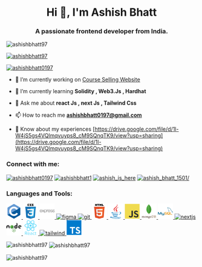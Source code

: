 <h1 align="center">Hi 👋, I'm Ashish Bhatt</h1>
<h3 align="center">A passionate frontend developer from India.</h3>

<p align="left"> <img src="https://komarev.com/ghpvc/?username=ashishbhatt97&label=Profile%20views&color=0e75b6&style=flat" alt="ashishbhatt97" /> </p>

<p align="left"> <a href="https://github.com/ryo-ma/github-profile-trophy"><img src="https://github-profile-trophy.vercel.app/?username=ashishbhatt97" alt="ashishbhatt97" /></a> </p>

<p align="left"> <a href="https://twitter.com/ashishbhatt0197" target="blank"><img src="https://img.shields.io/twitter/follow/ashishbhatt0197?logo=twitter&style=for-the-badge" alt="ashishbhatt0197" /></a> </p>

- 🔭 I’m currently working on [Course Selling Website](https://github.com/Ashishbhatt97/course-hub-Web-App)

- 🌱 I’m currently learning **Solidity , Web3.Js , Hardhat**

- 💬 Ask me about **react Js , next Js , Tailwind Css**

- 📫 How to reach me **ashishbhatt0197@gmail.com**

- 📄 Know about my experiences [https://drive.google.com/file/d/1l-W4jS5gs4VQlmqvuyps8_cM9SQnqTK9/view?usp=sharing](https://drive.google.com/file/d/1l-W4jS5gs4VQlmqvuyps8_cM9SQnqTK9/view?usp=sharing)

<h3 align="left">Connect with me:</h3>
<p align="left">
<a href="https://twitter.com/ashishbhatt0197" target="blank"><img align="center" src="https://raw.githubusercontent.com/rahuldkjain/github-profile-readme-generator/master/src/images/icons/Social/twitter.svg" alt="ashishbhatt0197" height="30" width="40" /></a>
<a href="https://linkedin.com/in/ashishbhatt1" target="blank"><img align="center" src="https://raw.githubusercontent.com/rahuldkjain/github-profile-readme-generator/master/src/images/icons/Social/linked-in-alt.svg" alt="ashishbhatt1" height="30" width="40" /></a>
<a href="https://instagram.com/ashish_is_here" target="blank"><img align="center" src="https://raw.githubusercontent.com/rahuldkjain/github-profile-readme-generator/master/src/images/icons/Social/instagram.svg" alt="ashish_is_here" height="30" width="40" /></a>
<a href="https://www.leetcode.com/ashish_bhatt_1501/" target="blank"><img align="center" src="https://raw.githubusercontent.com/rahuldkjain/github-profile-readme-generator/master/src/images/icons/Social/leet-code.svg" alt="ashish_bhatt_1501/" height="30" width="40" /></a>
</p>

<h3 align="left">Languages and Tools:</h3>
<p align="left"> <a href="https://www.cprogramming.com/" target="_blank" rel="noreferrer"> <img src="https://raw.githubusercontent.com/devicons/devicon/master/icons/c/c-original.svg" alt="c" width="40" height="40"/> </a> <a href="https://www.w3schools.com/css/" target="_blank" rel="noreferrer"> <img src="https://raw.githubusercontent.com/devicons/devicon/master/icons/css3/css3-original-wordmark.svg" alt="css3" width="40" height="40"/> </a> <a href="https://expressjs.com" target="_blank" rel="noreferrer"> <img src="https://raw.githubusercontent.com/devicons/devicon/master/icons/express/express-original-wordmark.svg" alt="express" width="40" height="40"/> </a> <a href="https://www.figma.com/" target="_blank" rel="noreferrer"> <img src="https://www.vectorlogo.zone/logos/figma/figma-icon.svg" alt="figma" width="40" height="40"/> </a> <a href="https://git-scm.com/" target="_blank" rel="noreferrer"> <img src="https://www.vectorlogo.zone/logos/git-scm/git-scm-icon.svg" alt="git" width="40" height="40"/> </a> <a href="https://www.w3.org/html/" target="_blank" rel="noreferrer"> <img src="https://raw.githubusercontent.com/devicons/devicon/master/icons/html5/html5-original-wordmark.svg" alt="html5" width="40" height="40"/> </a> <a href="https://www.java.com" target="_blank" rel="noreferrer"> <img src="https://raw.githubusercontent.com/devicons/devicon/master/icons/java/java-original.svg" alt="java" width="40" height="40"/> </a> <a href="https://developer.mozilla.org/en-US/docs/Web/JavaScript" target="_blank" rel="noreferrer"> <img src="https://raw.githubusercontent.com/devicons/devicon/master/icons/javascript/javascript-original.svg" alt="javascript" width="40" height="40"/> </a> <a href="https://www.mongodb.com/" target="_blank" rel="noreferrer"> <img src="https://raw.githubusercontent.com/devicons/devicon/master/icons/mongodb/mongodb-original-wordmark.svg" alt="mongodb" width="40" height="40"/> </a> <a href="https://www.mysql.com/" target="_blank" rel="noreferrer"> <img src="https://raw.githubusercontent.com/devicons/devicon/master/icons/mysql/mysql-original-wordmark.svg" alt="mysql" width="40" height="40"/> </a> <a href="https://nextjs.org/" target="_blank" rel="noreferrer"> <img src="https://cdn.worldvectorlogo.com/logos/nextjs-2.svg" alt="nextjs" width="40" height="40"/> </a> <a href="https://nodejs.org" target="_blank" rel="noreferrer"> <img src="https://raw.githubusercontent.com/devicons/devicon/master/icons/nodejs/nodejs-original-wordmark.svg" alt="nodejs" width="40" height="40"/> </a> <a href="https://reactjs.org/" target="_blank" rel="noreferrer"> <img src="https://raw.githubusercontent.com/devicons/devicon/master/icons/react/react-original-wordmark.svg" alt="react" width="40" height="40"/> </a> <a href="https://tailwindcss.com/" target="_blank" rel="noreferrer"> <img src="https://www.vectorlogo.zone/logos/tailwindcss/tailwindcss-icon.svg" alt="tailwind" width="40" height="40"/> </a> <a href="https://www.typescriptlang.org/" target="_blank" rel="noreferrer"> <img src="https://raw.githubusercontent.com/devicons/devicon/master/icons/typescript/typescript-original.svg" alt="typescript" width="40" height="40"/> </a> </p>

<p><img align="left" src="https://github-readme-stats.vercel.app/api/top-langs?username=ashishbhatt97&show_icons=true&locale=en&layout=compact" alt="ashishbhatt97" /></p>

<p>&nbsp;<img align="center" src="https://github-readme-stats.vercel.app/api?username=ashishbhatt97&show_icons=true&locale=en" alt="ashishbhatt97" /></p>

<p><img align="center" src="https://github-readme-streak-stats.herokuapp.com/?user=ashishbhatt97&" alt="ashishbhatt97" /></p>
